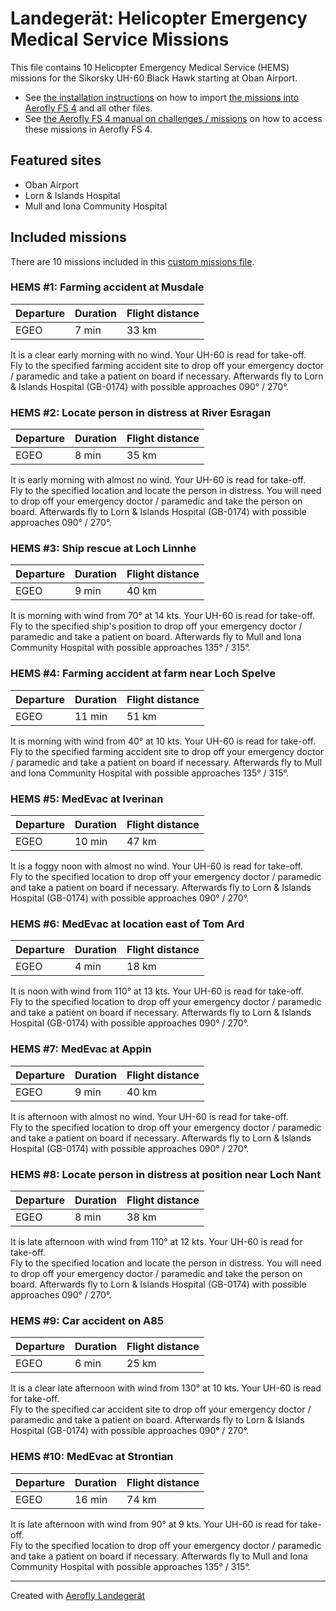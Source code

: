 # Landegerät: Helicopter Emergency Medical Service Missions

This file contains 10 Helicopter Emergency Medical Service (HEMS) missions for the Sikorsky UH-60 Black Hawk starting at Oban Airport.

- See [the installation instructions](https://fboes.github.io/aerofly-missions/docs/generic-installation.html) on how to import [the missions into Aerofly FS 4](missions/custom_missions_user.tmc) and all other files.
- See [the Aerofly FS 4 manual on challenges / missions](https://www.aerofly.com/tutorials/missions/) on how to access these missions in Aerofly FS 4.

## Featured sites

- Oban Airport
- Lorn & Islands Hospital
- Mull and Iona Community Hospital

## Included missions

There are 10 missions included in this [custom missions file](missions/custom_missions_user.tmc).

### HEMS #1: Farming accident at Musdale

| Departure | Duration | Flight distance |
| --------- | -------- | --------------- |
| EGEO      | 7 min    | 33 km           |

It is a clear early morning with no wind. Your UH-60 is read for take-off.  
Fly to the specified farming accident site to drop off your emergency doctor / paramedic and take a patient on board if necessary. Afterwards fly to Lorn & Islands Hospital (GB-0174) with possible approaches 090° / 270°.

### HEMS #2: Locate person in distress at River Esragan

| Departure | Duration | Flight distance |
| --------- | -------- | --------------- |
| EGEO      | 8 min    | 35 km           |

It is early morning with almost no wind. Your UH-60 is read for take-off.  
Fly to the specified location and locate the person in distress. You will need to drop off your emergency doctor / paramedic and take the person on board. Afterwards fly to Lorn & Islands Hospital (GB-0174) with possible approaches 090° / 270°.

### HEMS #3: Ship rescue at Loch Linnhe

| Departure | Duration | Flight distance |
| --------- | -------- | --------------- |
| EGEO      | 9 min    | 40 km           |

It is morning with wind from 70° at 14 kts. Your UH-60 is read for take-off.  
Fly to the specified ship's position to drop off your emergency doctor / paramedic and take a patient on board. Afterwards fly to Mull and Iona Community Hospital with possible approaches 135° / 315°.

### HEMS #4: Farming accident at farm near Loch Spelve

| Departure | Duration | Flight distance |
| --------- | -------- | --------------- |
| EGEO      | 11 min   | 51 km           |

It is morning with wind from 40° at 10 kts. Your UH-60 is read for take-off.  
Fly to the specified farming accident site to drop off your emergency doctor / paramedic and take a patient on board if necessary. Afterwards fly to Mull and Iona Community Hospital with possible approaches 135° / 315°.

### HEMS #5: MedEvac at Iverinan

| Departure | Duration | Flight distance |
| --------- | -------- | --------------- |
| EGEO      | 10 min   | 47 km           |

It is a foggy noon with almost no wind. Your UH-60 is read for take-off.  
Fly to the specified location to drop off your emergency doctor / paramedic and take a patient on board if necessary. Afterwards fly to Lorn & Islands Hospital (GB-0174) with possible approaches 090° / 270°.

### HEMS #6: MedEvac at location east of Tom Ard

| Departure | Duration | Flight distance |
| --------- | -------- | --------------- |
| EGEO      | 4 min    | 18 km           |

It is noon with wind from 110° at 13 kts. Your UH-60 is read for take-off.  
Fly to the specified location to drop off your emergency doctor / paramedic and take a patient on board if necessary. Afterwards fly to Lorn & Islands Hospital (GB-0174) with possible approaches 090° / 270°.

### HEMS #7: MedEvac at Appin

| Departure | Duration | Flight distance |
| --------- | -------- | --------------- |
| EGEO      | 9 min    | 40 km           |

It is afternoon with almost no wind. Your UH-60 is read for take-off.  
Fly to the specified location to drop off your emergency doctor / paramedic and take a patient on board if necessary. Afterwards fly to Lorn & Islands Hospital (GB-0174) with possible approaches 090° / 270°.

### HEMS #8: Locate person in distress at position near Loch Nant

| Departure | Duration | Flight distance |
| --------- | -------- | --------------- |
| EGEO      | 8 min    | 38 km           |

It is late afternoon with wind from 110° at 12 kts. Your UH-60 is read for take-off.  
Fly to the specified location and locate the person in distress. You will need to drop off your emergency doctor / paramedic and take the person on board. Afterwards fly to Lorn & Islands Hospital (GB-0174) with possible approaches 090° / 270°.

### HEMS #9: Car accident on A85

| Departure | Duration | Flight distance |
| --------- | -------- | --------------- |
| EGEO      | 6 min    | 25 km           |

It is a clear late afternoon with wind from 130° at 10 kts. Your UH-60 is read for take-off.  
Fly to the specified car accident site to drop off your emergency doctor / paramedic and take a patient on board. Afterwards fly to Lorn & Islands Hospital (GB-0174) with possible approaches 090° / 270°.

### HEMS #10: MedEvac at Strontian

| Departure | Duration | Flight distance |
| --------- | -------- | --------------- |
| EGEO      | 16 min   | 74 km           |

It is late afternoon with wind from 90° at 9 kts. Your UH-60 is read for take-off.  
Fly to the specified location to drop off your emergency doctor / paramedic and take a patient on board if necessary. Afterwards fly to Mull and Iona Community Hospital with possible approaches 135° / 315°.

---

Created with [Aerofly Landegerät](https://github.com/fboes/aerofly-patterns)
